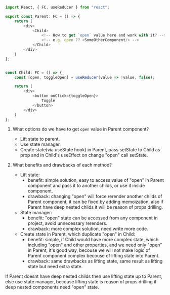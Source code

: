 ```typescript
import React, { FC, useReducer } from "react";

export const Parent: FC = () => {
    return (
        <div>
            <Child>
                <!-- How to get `open` value here and work with it? -->
                <!-- e.g. open ?? <SomeOtherComponent/> -->
            </Child>
        </div>
    )
};


const Child: FC = () => {
    const [open, toggleOpen] = useReducer(value => !value, false);

    return (
        <div>
            <button onClick={toggleOpen}>
                Toggle
            </button>
        </div>
    )
};
```

1. What options do we have to get `open` value in Parent component?

   - Lift state to parent.
   - Use state manager.
   - Create state(via useState hook) in Parent, pass setState to Child as prop and in Child's useEffect on change "open" call setState.

2. What benefits and drawbacks of each method?
   - Lift state:
     - benefit: simple solution, easy to access value of "open" in Parent component and pass it to another childs, or use it inside component.
     - drawback: changing "open" will force rerender another childs of Parent component, it can be fixed by adding memoization, also if Parent have deep nested childs it will be reason of props drilling.
   - State manager:
     - benefit: "open" state can be accessed from any component in project, avoid unnecessary rerenders.
     - drawback: more complex solution, need write more code.
   - Create state in Parent, which duplicate "open" in Child:
     - benefit: simple, if Child would have more complex state, which including "open" and other properties, and we need only "open" in Parent, it's good way, becouse we will not make logic of Parent component complex becouse of lifting state into Parent.
     - drawback: same drawbacks as lifting state, same result as lifting state but need extra state.

If Parent doesnt have deep nested childs then use lifting state up to Parent, else use state manager, becouse lifting state is reason of props drilling if deep nested components need "open" state.
